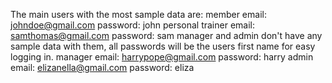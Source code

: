 The main users with the most sample data are:
member email: johndoe@gmail.com
password: john
personal trainer email: samthomas@gmail.com
password: sam
manager and admin don't have any sample data with them, all passwords will be the users first name for easy logging in.
manager email: harrypope@gmail.com
password: harry
admin email: elizanella@gmail.com
password: eliza
